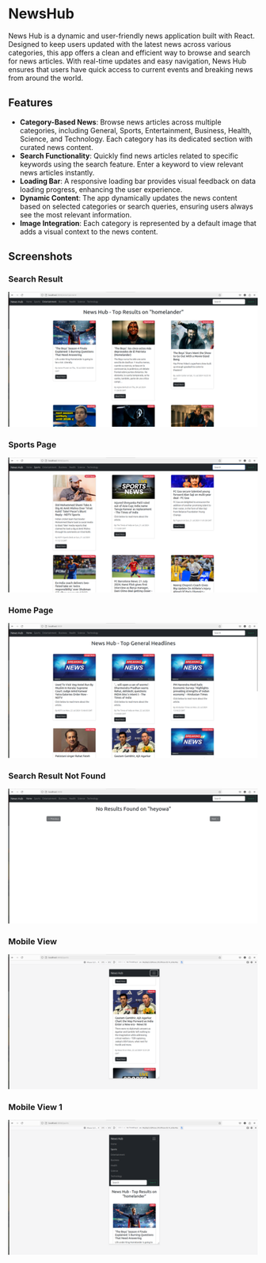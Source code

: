 # NewsHub
News Hub is a dynamic and user-friendly news application built with React. Designed to keep users updated with the latest news across various categories, this app offers a clean and efficient way to browse and search for news articles. With real-time updates and easy navigation, News Hub ensures that users have quick access to current events and breaking news from around the world.

## Features
- **Category-Based News**: Browse news articles across multiple categories, including General, Sports, Entertainment, Business, Health, Science, and Technology. Each category has its dedicated section with curated news content.
- **Search Functionality**: Quickly find news articles related to specific keywords using the search feature. Enter a keyword to view relevant news articles instantly.
- **Loading Bar**: A responsive loading bar provides visual feedback on data loading progress, enhancing the user experience.
- **Dynamic Content**: The app dynamically updates the news content based on selected categories or search queries, ensuring users always see the most relevant information.
- **Image Integration**: Each category is represented by a default image that adds a visual context to the news content.

## Screenshots
### Search Result
![Search Result](screenshots/searchResult.png)

### Sports Page
![Sports Page](screenshots/sportsPage.png)

### Home Page
![Home Page](screenshots/homePage.png)

### Search Result Not Found
![Search Not Found](screenshots/searchNotFound.png)

### Mobile View
![Mobile View](screenshots/mobileView.png)

### Mobile View 1
![Mobile View 1](screenshots/mobileView1.png)




